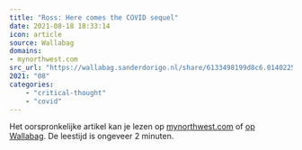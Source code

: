```yaml
---
title: "Ross: Here comes the COVID sequel"
date: 2021-08-18 18:33:14
icon: article
source: Wallabag
domains:
- mynorthwest.com
src_url: "https://wallabag.sanderdorigo.nl/share/6133498199d8c6.01402252"
2021: "08"
categories:
    - "critical-thought"
    - "covid"
---
```

Het oorspronkelijke artikel kan je lezen op [mynorthwest.com](https://mynorthwest.com/3061471/ross-here-comes-the-sequel/) of [op Wallabag](https://wallabag.sanderdorigo.nl/share/6133498199d8c6.01402252). De leestijd is ongeveer 2 minuten.